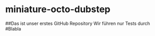 miniature-octo-dubstep
======================
##Das ist unser erstes GitHub Repository
Wir führen nur Tests durch
#Blabla
